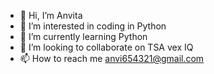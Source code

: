 - 👋 Hi, I’m Anvita
- 👀 I’m interested in coding in Python
- 🌱 I’m currently learning Python
- 💞️ I’m looking to collaborate on TSA vex IQ 
- 📫 How to reach me anvi654321@gmail.com

<!---
Anvi654321/Anvi654321 is a ✨ special ✨ repository because its `README.md` (this file) appears on your GitHub profile.
You can click the Preview link to take a look at your changes.
--->
